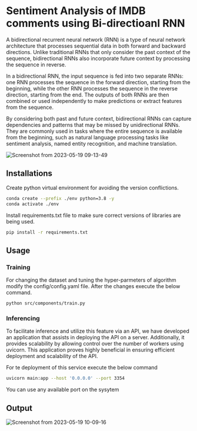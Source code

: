 # Sentiment Analysis of IMDB comments using Bi-directioanl RNN

A bidirectional recurrent neural network (RNN) is a type of neural network architecture that processes sequential data in both forward and backward directions. Unlike traditional RNNs that only consider the past context of the sequence, bidirectional RNNs also incorporate future context by processing the sequence in reverse.

In a bidirectional RNN, the input sequence is fed into two separate RNNs: one RNN processes the sequence in the forward direction, starting from the beginning, while the other RNN processes the sequence in the reverse direction, starting from the end. The outputs of both RNNs are then combined or used independently to make predictions or extract features from the sequence.

By considering both past and future context, bidirectional RNNs can capture dependencies and patterns that may be missed by unidirectional RNNs. They are commonly used in tasks where the entire sequence is available from the beginning, such as natural language processing tasks like sentiment analysis, named entity recognition, and machine translation.

![Screenshot from 2023-05-19 09-13-49](https://github.com/sankalpvarshney/biRNN-Sentiment-Analysis/assets/41926323/93a50eaf-cf0c-4db9-ae16-958df4211577)


## Installations

Create python virtual environment for avoiding the version conflictions.

```bash
conda create --prefix ./env python=3.8 -y
conda activate ./env
```

Install requirements.txt file to make sure correct versions of libraries are being used.

```bash
pip install -r requirements.txt
```

## Usage

### Training

For changing the dataset and tuning the hyper-parmeters of algorithm modify the config/config.yaml file. After the changes execute the below command.

```bash
python src/components/train.py
```

### Inferencing

To facilitate inference and utilize this feature via an API, we have developed an application that assists in deploying the API on a server. Additionally, it provides scalability by allowing control over the number of workers using uvicorn. This application proves highly beneficial in ensuring efficient deployment and scalability of the API.

For te deployment of this service execute the below command

```bash
uvicorn main:app --host '0.0.0.0' --port 3354
```
 You can use any available port on the sysytem


 ## Output

 ![Screenshot from 2023-05-19 10-09-16](https://github.com/sankalpvarshney/biRNN-Sentiment-Analysis/assets/41926323/bd18adc1-1cee-4808-b49b-058f697c9dda)
